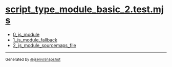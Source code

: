 # [script_type_module_basic_2.test.mjs](../script_type_module_basic_2.test.mjs)


- [0_js_module](0_js_module/0_js_module.md)
- [1_js_module_fallback](1_js_module_fallback/1_js_module_fallback.md)
- [2_js_module_sourcemaps_file](2_js_module_sourcemaps_file/2_js_module_sourcemaps_file.md)

---

<sub>
  Generated by <a href="https://github.com/jsenv/core/tree/main/packages/independent/snapshot">@jsenv/snapshot</a>
</sub>
